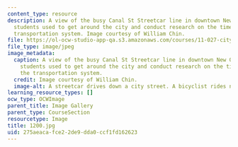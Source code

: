 ```yaml
---
content_type: resource
description: A view of the busy Canal St Streetcar line in downtown New Orleans, which
  students used to get around the city and conduct research on the timeliness of the
  transportation system. Image courtesy of William Chin.
file: https://ol-ocw-studio-app-qa.s3.amazonaws.com/courses/11-027-city-to-city-comparing-researching-and-writing-about-cities-new-orleans-spring-2011/275aeacafce22de9dda0ccf1fd162623_1200.jpg
file_type: image/jpeg
image_metadata:
  caption: A view of the busy Canal St Streetcar line in downtown New Orleans, which
    students used to get around the city and conduct research on the timeliness of
    the transportation system.
  credit: Image courtesy of William Chin.
  image-alt: A streetcar drives down a city street. A bicyclist rides next to it.
learning_resource_types: []
ocw_type: OCWImage
parent_title: Image Gallery
parent_type: CourseSection
resourcetype: Image
title: 1200.jpg
uid: 275aeaca-fce2-2de9-dda0-ccf1fd162623
---
```

